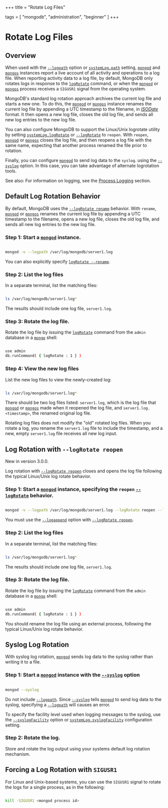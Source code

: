 +++
title = "Rotate Log Files"

tags = [
"mongodb",
"administration",
"beginner" ]
+++

# Rotate Log Files


## Overview

When used with the [``--logpath``](https://docs.mongodb.com/manual/reference/program/mongos/#cmdoption-logpath) option or [``systemLog.path``](https://docs.mongodb.com/manual/reference/configuration-options/#systemLog.path) setting,
[``mongod``](https://docs.mongodb.com/manual/reference/program/mongod/#bin.mongod) and [``mongos``](https://docs.mongodb.com/manual/reference/program/mongos/#bin.mongos) instances report
a live account of all activity and operations to a log file.
When reporting activity data to a log file, by default, MongoDB only rotates logs
in response to the [``logRotate``](https://docs.mongodb.com/manual/reference/command/logRotate/#dbcmd.logRotate) command, or when the
[``mongod``](https://docs.mongodb.com/manual/reference/program/mongod/#bin.mongod) or [``mongos``](https://docs.mongodb.com/manual/reference/program/mongos/#bin.mongos) process receives a ``SIGUSR1``
signal from the operating system.

MongoDB's standard log rotation approach archives the current
log file and starts a new one. To do this, the [``mongod``](https://docs.mongodb.com/manual/reference/program/mongod/#bin.mongod) or
[``mongos``](https://docs.mongodb.com/manual/reference/program/mongos/#bin.mongos) instance renames the current log file by appending a
UTC timestamp to the filename, in [*ISODate*](https://docs.mongodb.com/manual/reference/glossary/#term-isodate) format. It then
opens a new log file, closes the old log file, and sends all new log
entries to the new log file.

You can also configure MongoDB to support the Linux/Unix
logrotate utility
by setting [``systemLog.logRotate``](https://docs.mongodb.com/manual/reference/configuration-options/#systemLog.logRotate) or
[``--logRotate``](https://docs.mongodb.com/manual/reference/program/mongod/#cmdoption-logrotate) to ``reopen``. With ``reopen``, [``mongod``](https://docs.mongodb.com/manual/reference/program/mongod/#bin.mongod)
or [``mongos``](https://docs.mongodb.com/manual/reference/program/mongos/#bin.mongos) closes the log file, and
then reopens a log file with the same name, expecting that another
process renamed the file prior to rotation.

Finally, you can configure [``mongod``](https://docs.mongodb.com/manual/reference/program/mongod/#bin.mongod) to send log data to the
``syslog``. using the [``--syslog``](https://docs.mongodb.com/manual/reference/program/mongos/#cmdoption-syslog) option. In this case, you can
take advantage of alternate logrotation tools.

See also: For information on logging, see the [Process Logging](https://docs.mongodb.com/manual/administration/monitoring/#monitoring-standard-loggging) section.


## Default Log Rotation Behavior

By default, MongoDB uses the
[``--logRotate rename``](https://docs.mongodb.com/manual/reference/program/mongod/#cmdoption-logrotate) behavior.
With ``rename``, [``mongod``](https://docs.mongodb.com/manual/reference/program/mongod/#bin.mongod) or
[``mongos``](https://docs.mongodb.com/manual/reference/program/mongos/#bin.mongos) renames the current log file by appending a UTC
timestamp to the filename, opens a new log file, closes the old log file,
and sends all new log entries to the new log file.


### Step 1: Start a [``mongod``](https://docs.mongodb.com/manual/reference/program/mongod/#bin.mongod) instance.

```sh

mongod -v --logpath /var/log/mongodb/server1.log

```

You can also explicitly specify [``logRotate --rename``](https://docs.mongodb.com/manual/reference/program/mongod/#cmdoption-logrotate).


### Step 2: List the log files

In a separate terminal, list the matching files:

```sh

ls /var/log/mongodb/server1.log*

```

The results should include one log file, ``server1.log``.


### Step 3: Rotate the log file.

Rotate the log file by issuing the [``logRotate``](https://docs.mongodb.com/manual/reference/command/logRotate/#dbcmd.logRotate) command
from the ``admin`` database in a [``mongo``](https://docs.mongodb.com/manual/reference/program/mongo/#bin.mongo) shell:

```sh

use admin
db.runCommand( { logRotate : 1 } )

```


### Step 4: View the new log files

List the new log files to view the newly-created log:

```sh

ls /var/log/mongodb/server1.log*

```

There should be two log files listed: ``server1.log``, which is the
log file that [``mongod``](https://docs.mongodb.com/manual/reference/program/mongod/#bin.mongod) or [``mongos``](https://docs.mongodb.com/manual/reference/program/mongos/#bin.mongos) made when it
reopened  the log file, and ``server1.log.<timestamp>``, the renamed
original log file.

Rotating log files does not modify the "old" rotated log files. When
you rotate a log, you rename the ``server1.log`` file to include
the timestamp, and a new, empty ``server1.log`` file receives all
new log input.


## Log Rotation with ``--logRotate reopen``

New in version 3.0.0.

Log rotation with [``--logRotate reopen``](https://docs.mongodb.com/manual/reference/program/mongod/#cmdoption-logrotate) closes and opens
the log file following the typical Linux/Unix log rotate behavior.


### Step 1: Start a [``mongod``](https://docs.mongodb.com/manual/reference/program/mongod/#bin.mongod) instance, specifying the ``reopen`` [``--logRotate``](https://docs.mongodb.com/manual/reference/program/mongod/#cmdoption-logrotate) behavior.

```sh

mongod -v --logpath /var/log/mongodb/server1.log --logRotate reopen --logappend

```

You must use the [``--logappend``](https://docs.mongodb.com/manual/reference/program/mongos/#cmdoption-logappend) option with
[``--logRotate reopen``](https://docs.mongodb.com/manual/reference/program/mongod/#cmdoption-logrotate).


### Step 2: List the log files

In a separate terminal, list the matching files:

```sh

ls /var/log/mongodb/server1.log*

```

The results should include one log file, ``server1.log``.


### Step 3: Rotate the log file.

Rotate the log file by issuing the [``logRotate``](https://docs.mongodb.com/manual/reference/command/logRotate/#dbcmd.logRotate) command
from the ``admin`` database in a [``mongo``](https://docs.mongodb.com/manual/reference/program/mongo/#bin.mongo) shell:

```sh

use admin
db.runCommand( { logRotate : 1 } )

```

You should rename the log file using an external process, following
the typical Linux/Unix log rotate behavior.


## Syslog Log Rotation

With syslog log rotation, [``mongod``](https://docs.mongodb.com/manual/reference/program/mongod/#bin.mongod) sends log data to the syslog
rather than writing it to a file.


### Step 1: Start a [``mongod``](https://docs.mongodb.com/manual/reference/program/mongod/#bin.mongod) instance with the [``--syslog``](https://docs.mongodb.com/manual/reference/program/mongos/#cmdoption-syslog) option

```sh

mongod --syslog

```

Do not include [``--logpath``](https://docs.mongodb.com/manual/reference/program/mongos/#cmdoption-logpath). Since [``--syslog``](https://docs.mongodb.com/manual/reference/program/mongos/#cmdoption-syslog) tells
[``mongod``](https://docs.mongodb.com/manual/reference/program/mongod/#bin.mongod) to send log data to the syslog, specifying a
[``--logpath``](https://docs.mongodb.com/manual/reference/program/mongos/#cmdoption-logpath) will causes an error.

To specify the facility level used when logging messages to the syslog,
use the [``--syslogFacility``](https://docs.mongodb.com/manual/reference/program/mongos/#cmdoption-syslogfacility) option or
[``systemLog.syslogFacility``](https://docs.mongodb.com/manual/reference/configuration-options/#systemLog.syslogFacility) configuration setting.


### Step 2: Rotate the log.

Store and rotate the log output using your systems default log
rotation mechanism.


## Forcing a Log Rotation with ``SIGUSR1``

For Linux and Unix-based systems, you can use the ``SIGUSR1`` signal
to rotate the logs for a single process, as in the following:

```sh

kill -SIGUSR1 <mongod process id>

```
